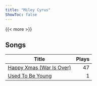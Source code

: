 ```yaml
---
title: "Miley Cyrus"
ShowToc: false
---
```


{{< more >}}

## Songs
Title | Plays 
----- | -----: 
[Happy Xmas (War Is Over)](/songs/happy-xmas-war-is-over) | 47
[Used To Be Young](/songs/used-to-be-young) | 1

